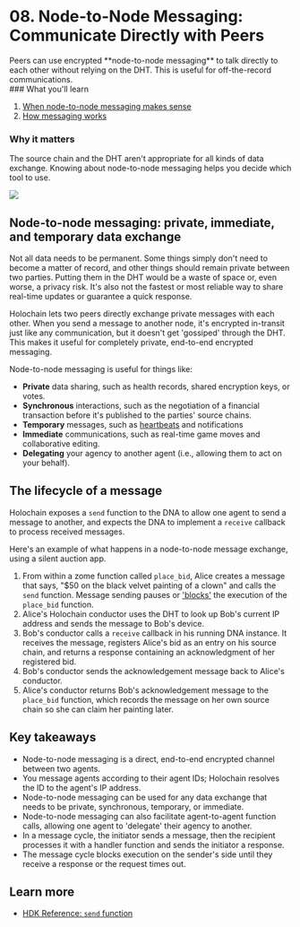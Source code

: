 # 08. Node-to-Node Messaging: Communicate Directly with Peers

<div class="coreconcepts-intro" markdown="1">
Peers can use encrypted **node-to-node messaging** to talk directly to each other without relying on the DHT. This is useful for off-the-record communications.
</div>

<div class="coreconcepts-orientation" markdown="1">
### <i class="fas fa-thunderstorm"></i> What you'll learn

1. [When node-to-node messaging makes sense](#node-to-node-messaging-private-immediate-and-temporary-data-exchange)
2. [How messaging works](#the-lifecycle-of-a-message)

### <i class="far fa-atom"></i> Why it matters

The source chain and the DHT aren't appropriate for all kinds of data exchange. Knowing about node-to-node messaging helps you decide which tool to use.
</div>

![](https://i.imgur.com/Z1ShKBB.jpg)

## Node-to-node messaging: private, immediate, and temporary data exchange

Not all data needs to be permanent. Some things simply don't need to become a matter of record, and other things should remain private between two parties. Putting them in the DHT would be a waste of space or, even worse, a privacy risk. It's also not the fastest or most reliable way to share real-time updates or guarantee a quick response.

Holochain lets two peers directly exchange private messages with each other. When you send a message to another node, it's encrypted in-transit just like any communication, but it doesn't get 'gossiped' through the DHT. This makes it useful for completely private, end-to-end encrypted messaging.

Node-to-node messaging is useful for things like:

* **Private** data sharing, such as health records, shared encryption keys, or votes.
* **Synchronous** interactions, such as the negotiation of a financial transaction before it's published to the parties' source chains.
* **Temporary** messages, such as [heartbeats](https://en.wikipedia.org/wiki/Heartbeat_(computing)) and notifications
* **Immediate** communications, such as real-time game moves and collaborative editing.
* **Delegating** your agency to another agent (i.e., allowing them to act on your behalf).

## The lifecycle of a message

Holochain exposes a `send` function to the DNA to allow one agent to send a message to another, and expects the DNA to implement a `receive` callback to process received messages.

Here's an example of what happens in a node-to-node message exchange, using a silent auction app.

1. From within a zome function called `place_bid`, Alice creates a message that says, "$50 on the black velvet painting of a clown" and calls the `send` function. Message sending pauses or ['blocks'](https://en.wikipedia.org/wiki/Blocking_(computing)) the execution of the `place_bid` function.
2. Alice's Holochain conductor uses the DHT to look up Bob's current IP address and sends the message to Bob's device.
3. Bob's conductor calls a `receive` callback in his running DNA instance. It receives the message, registers Alice's bid as an entry on his source chain, and returns a response containing an acknowledgment of her registered bid.
4. Bob's conductor sends the acknowledgement message back to Alice's conductor.
5. Alice's conductor returns Bob's acknowledgement message to the `place_bid` function, which records the message on her own source chain so she can claim her painting later.

## Key takeaways

* Node-to-node messaging is a direct, end-to-end encrypted channel between two agents.
* You message agents according to their agent IDs; Holochain resolves the ID to the agent's IP address.
* Node-to-node messaging can be used for any data exchange that needs to be private, synchronous, temporary, or immediate.
* Node-to-node messaging can also facilitate agent-to-agent function calls, allowing one agent to 'delegate' their agency to another.
* In a message cycle, the initiator sends a message, then the recipient processes it with a handler function and sends the initiator a response.
* The message cycle blocks execution on the sender's side until they receive a response or the request times out.

## Learn more

* [HDK Reference: `send` function](https://docs.rs/hdk/latest/hdk/api/fn.send.html)
